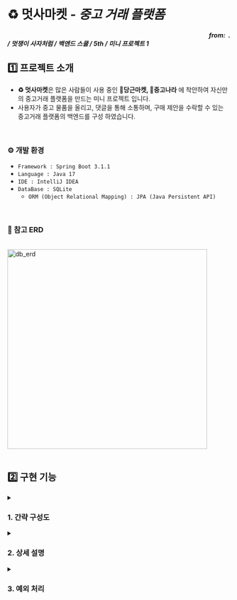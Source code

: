 # ♻️ 멋사마켓 - _중고 거래 플랫폼_

##### &nbsp;&nbsp;&nbsp;&nbsp;&nbsp;&nbsp;&nbsp;&nbsp;&nbsp;&nbsp;&nbsp;&nbsp;&nbsp;&nbsp;&nbsp;&nbsp;&nbsp;&nbsp;&nbsp;&nbsp;&nbsp;&nbsp;&nbsp;&nbsp;&nbsp;&nbsp;&nbsp;&nbsp;&nbsp;&nbsp;&nbsp;&nbsp;&nbsp;&nbsp;&nbsp;&nbsp;&nbsp;&nbsp;&nbsp;&nbsp;&nbsp;&nbsp;&nbsp;&nbsp;&nbsp;&nbsp;&nbsp;&nbsp;&nbsp;&nbsp;&nbsp;&nbsp;&nbsp;&nbsp;&nbsp;&nbsp;&nbsp;&nbsp;&nbsp;&nbsp;&nbsp;&nbsp;&nbsp;&nbsp;&nbsp;&nbsp;&nbsp;&nbsp;&nbsp;&nbsp;&nbsp;&nbsp;&nbsp;&nbsp;&nbsp;&nbsp;&nbsp;&nbsp;&nbsp;&nbsp;&nbsp;&nbsp;&nbsp;&nbsp;&nbsp;&nbsp;&nbsp;&nbsp;&nbsp;&nbsp;&nbsp;&nbsp;&nbsp;&nbsp;&nbsp;&nbsp;&nbsp;&nbsp;&nbsp;&nbsp;&nbsp;&nbsp;&nbsp;&nbsp;&nbsp;&nbsp;&nbsp;&nbsp;&nbsp;&nbsp;&nbsp;&nbsp;&nbsp;&nbsp;&nbsp;&nbsp;&nbsp;&nbsp;&nbsp;&nbsp;&nbsp;&nbsp;&nbsp;&nbsp;&nbsp;&nbsp;&nbsp;&nbsp;&nbsp;&nbsp;&nbsp;&nbsp;&nbsp;&nbsp;&nbsp;&nbsp;&nbsp;_from:&nbsp; . / 멋쟁이 사자처럼 / 백엔드 스쿨 / 5th / 미니 프로젝트 1_

## 1️⃣ 프로젝트 소개
- **♻️ 멋사마켓**은 많은 사람들이 사용 중인 **🥕당근마켓, 🧱중고나라** 에 착안하여 자신만의 중고거래 플랫폼을 만드는 미니 프로젝트 입니다.  
- 사용자가 중고 물품을 올리고, 댓글을 통해 소통하며, 구매 제안을 수락할 수 있는 중고거래 플랫폼의 백엔드를 구성 하였습니다.
</br>

### ⚙️ 개발 환경
- `Framework : Spring Boot 3.1.1`
- `Language : Java 17`
- `IDE : IntelliJ IDEA`
- `DataBase : SQLite`
  - `ORM (Object Relational Mapping) : JPA (Java Persistent API)`
</br>

### 📄 참고 ERD
<br>
<img width="450" alt="db_erd" src="https://github.com/likelion-backend-5th/MiniProject_Basic_JangYongJin/assets/130991633/365a4264-0c60-4dda-a5b3-6d665b37992e">
<br>
</br>

## 2️⃣ 구현 기능

<details>
  <summary>
    
  ### 1. 간략 구성도
  </summary>

### Sales_Item
<div markdown="1">

_중고 거래할 물품을 (판매자) 등록, 수정, 이미지 등록, 삭제 (모두) 전체 조회, 단일 조회_
| 요청 | Method | Mapping URL |
|:-- | :--: | :-- |
| 물품 등록 | POST | /items |
| 물품 수정 | PUT | /items/{itemId} |
| 물품 이미지 등록 | PUT | /items/{itemId}/image |
| 물품 삭제 | DELETE | /items/{itemId} |
| 물품 전체 조회 | GET | /items?page={페이지 번호}&limit={물품 갯수} |
| 물품 단일 조회 | GET | /items/{itemsId} |

</div>

### Comments
<div markdown="1">

_해당 물품에 대한 댓글을 (구매자) 등록, 수정, 삭제 (판매자) 답글 등록, (모두) 댓글 전체 조회_
| 요청 | Method | Mapping URL |
|:-- | :--: | :-- |
| 댓글 등록 | POST | /items/{itemId}/comments |
| 댓글 수정 | PUT | /items/{itemId}/comments/{commentId} |
| 댓글 삭제 |  DELETE | /items/{itemId}/comments/{commentId} |
| 답글 등록 | PUT | /items/{itemId}/comments/{commentId}/reply |
| 댓글 전체 조회 | GET | /items/{itemId}/comments} |

</div>

### Negotiation
<div markdown="1">

_해당 물품에 대한 구매제안을 (구매자) 등록, 수정, 삭제, 구매 확정 (판매자) 수락 or 거절 (모두) 조회_
| 요청 | Method | Mapping URL |
|:-- | :--: | :-- |
| 제안 등록 | POST | /items/{itemId}/proposals |
| 제안 수정 | PUT | /items/{itemId}/proposals/{proposalId} |
| 제안 삭제 |  DELETE | /items/{itemId}/proposals/{proposalId} |
| 구매 확정 | PUT | /items/{itemId}/proposals/{proposalId} |
| 제안 수락or거절 | PUT | /items/{itemId}/proposals/{proposalId} |
| 제안 조회 | GET | /items/{itemId}/proposals/{proposalId}?writer={작성자}&password={비밀번호}&page={페이지 번호}|

</div>
</details>

<details>
  <summary>

  ### 2. 상세 설명
  </summary>
  <details>
  <summary>
    
  #### Sales_Item
  </summary>
  <details>
    <summary>물품 등록</summary>
<div markdown="1">

- 요청<br/>
  - `POST /items`  
  - Body :
  ```json
  {
    "title": "중고 맥북 팝니다",
    "description": "2019년 맥북 프로 13인치 모델입니다",
    "minPriceWanted": 1000000,
    "writer": "jang.dev",
    "password": "1234"
  }
  ```
- 응답<br/>
  - Status : 200
  - Body :
  ```json
  {
    "message": "등록이 완료되었습니다. "
  }
  ```

</div>
  </details>
  <details>
    <summary>물품 수정</summary>
<div markdown="1">

- 요청<br/>
  - `PUT /items/1`  
  - Body :
  ```json
  {
    "title": "중고 맥북 팝니다",
    "description": "2019년 맥북 프로 13인치 모델입니다",
    "minPriceWanted": 1250000,
    "writer": "jang.dev",
    "password": "1234"
  }
  ```
- 응답<br/>
  - Status : 200
  - Body :
  ```json
  {
    "message": "물품이 수정되었습니다."
  }
  ```

</div>
  </details>
  <details>
    <summary>물품 이미지 등록</summary>
<div markdown="1">

- 요청<br/>
  - `PUT /items/1/image`  
  - Body :
  ```javascript
  // form-data 
  "image" = 사진.png
  "wirter" = "jang.dev"
  "password" = "1234"
  ```
- 응답<br/>
  - Status : 200
  - Body :
  ```json
  {
    "message": "이미지가 등록되었습니다."
  }
  ```

</div>
  </details>
  <details>
    <summary>물품 삭제</summary>
<div markdown="1">

- 요청<br/>
  - `DELETE /items/1`  
  - Body :
  ```json
  {
    "writer": "jang.dev",
    "password": "1234"
  }
  ```
- 응답<br/>
  - Status : 200
  - Body :
  ```json
  {
    "message": "물품을 삭제했습니다."
  }
  ```

</div>
  </details>
  <details>
    <summary>물품 전체 조회</summary>
<div markdown="1">

- 요청<br/>
  - `GET /items?page=0&limit=25`  
  - Body : X
  
- 응답<br/>
  - Status : 200
  - Body :
  ```json
  {
    "content": [
        {
            "id": 1,
            "title": "중고 맥북 팝니다",
            "description": "2019년 맥북 프로 13인치 모델입니다",
            "minPriceWanted": 1250000,
            "imageUrl": "/static/1/item_1_2023-07-05T195759.634444900.png",
            "status": "판매중"
        }
    ],
    "pageable": {
        "sort": {
            "empty": false,
            "sorted": true,
            "unsorted": false
        },
        "offset": 0,
        "pageNumber": 0,
        "pageSize": 25,
        "paged": true,
        "unpaged": false
    },
    "totalPages": 1,
    "totalElements": 1,
    "last": true,
    "size": 25,
    "number": 0,
    "sort": {
        "empty": false,
        "sorted": true,
        "unsorted": false
    },
    "numberOfElements": 1,
    "first": true,
    "empty": false
  }
  ```

</div>
  </details>
  <details>
    <summary>물품 단일 조회</summary>
<div markdown="1">

- 요청<br/>
  - `GET /items/1`  
  - Body : X

- 응답<br/>
  - Status : 200
  - Body :
  ```json
  {
    "title": "중고 맥북 팝니다",
    "description": "2019년 맥북 프로 13인치 모델입니다",
    "minPriceWanted": 1250000,
    "imageUrl": "/static/1/item_1_2023-07-05T195759.634444900.png",
    "status": "판매중"
  }
  ```

</div>
  </details>
</details>
<details>
  <summary>
    
  #### Comments
  </summary>
  <details>
    <summary>댓글 등록</summary>
<div markdown="1">

- 요청<br/>
  - `POST /items/1/comments`
  - Body :
  ```json
  {
    "writer": "choi.edu",
    "password": "1234",
    "content": "할인 가능하신가요?"
  }
  ```
- 응답<br/>
  - Status : 200
  - Body :
  ```json
  {
    "message": "댓글이 등록되었습니다."
  }
  ```

</div>
  </details>
  <details>
    <summary>댓글 수정</summary>
<div markdown="1">

- 요청<br/>
  - `PUT /items/1/comments/1`
  - Body :
  ```json
  {
    "writer": "choi.edu",
    "password": "1234",
    "content": "할인 가능하신가요? 1000000 정도면 고려 가능합니다"
  }
  ```
- 응답<br/>
  - Status : 200
  - Body :
  ```json
  {
    "message": "댓글이 수정되었습니다."
  }
  ```

</div>
  </details>
  <details>
    <summary>댓글 삭제</summary>
<div markdown="1">

- 요청<br/>
  - `DELETE /items/1/comments/1`
  - Body :
  ```json
  {
    "writer": "choi.edu",
    "password": "1234"
  }
  ```
- 응답<br/>
  - Status : 200
  - Body :
  ```json
  {
    "message": "댓글을 삭제했습니다."
  }
  ```

</div>
  </details>
  <details>
    <summary>답글 등록</summary>
<div markdown="1">

- 요청<br/>
  - `PUT /items/1/comments/1/reply`
  - Body :
  ```json
  {
    "writer": "jang.dev",
    "password": "1234",
    "reply": "안됩니다"
  }
  ```
- 응답<br/>
  - Status : 200
  - Body :
  ```json
  {
    "message": "댓글에 답글이 추가되었습니다."
  }
  ```

</div>
  </details>
  <details>
    <summary>댓글 전체 조회</summary>
<div markdown="1">

- 요청<br/>
  - `GET /items/1/comments`
  - Header :
    ```javascript
    // 추가
    "page" : "0"
    ```
  - Body :
  ```json
  {
    "writer": "jang.dev",
    "password": "1234",
    "reply": "안됩니다"
  }
  ```
- 응답<br/>
  - Status : 200
  - Body :
  ```json
  {
    "content": [
        {
            "id": 1,
            "content": "할인 가능하신가요? 1000000 정도면 고려 가능합니다",
            "reply": "안됩니다"
        },
        {
            "id": 2,
            "content": "직거래 가능하신가요?",
            "reply": null
        }
    ],
    "pageable": {
        "sort": {
            "empty": false,
            "sorted": true,
            "unsorted": false
        },
        "offset": 0,
        "pageNumber": 0,
        "pageSize": 25,
        "paged": true,
        "unpaged": false
    },
    "last": true,
    "totalElements": 2,
    "totalPages": 1,
    "size": 25,
    "number": 0,
    "sort": {
        "empty": false,
        "sorted": true,
        "unsorted": false
    },
    "first": true,
    "numberOfElements": 2,
    "empty": false
  }
  ```

</div>
  </details>
</details>

<details>
  <summary>

  #### Negotiation
  </summary>
  <details>
    <summary>제안 등록</summary>
<div markdown="1">

- 요청<br/>
  - `POST /items/1/proposals`
  - Body :
  ```json
  {
    "writer": "choi.edu",
    "password": "1234",
    "suggestedPrice": 1250000
  }
  ```
- 응답<br/>
  - Status : 200
  - Body :
  ```json
  {
    "message": "구매 제안이 등록되었습니다."
  }
  ```

</div>
  </details>
  <details>
    <summary>제안 수정</summary>
<div markdown="1">

- 요청<br/>
  - `PUT /items/1/proposals/1`
  - Header :
  ```javascript
    // 추가
    "mode" : "buyer"
  ```
  - Body :
  ```json
  {
    "writer": "choi.edu",
    "password": "1234",
    "suggestedPrice": 1200000
  }
  ```
- 응답<br/>
  - Status : 200
  - Body :
  ```json
  {
    "message": "제안이 수정되었습니다."
  }
  ```

</div>
  </details>
  <details>
    <summary>제안 삭제</summary>
<div markdown="1">

- 요청<br/>
  - `DELETE /items/1/proposals/1`
  - Body :
  ```json
  {
    "writer": "choi.edu",
    "password": "1234"
  }
  ```
- 응답<br/>
  - Status : 200
  - Body :
  ```json
  {
    "message": "제안을 삭제했습니다."
  }
  ```

</div>
  </details>
  <details>
    <summary>제안 수락 or 거절</summary>
<div markdown="1">

- 요청<br/>
  - `PUT /items/1/proposals/1`
  - Header :
  ```javascript
    // 추가
    "mode" : "seller"
  ```
  - Body :
  ```json
  {
    "writer": "jang.dev",
    "password": "1234",
    "status": "수락"
  }
  ```
- 응답<br/>
  - Status : 200
  - Body :
  ```json
  {
    "message": "제안의 상태가 변경되었습니다."
  }
  ```

</div>
  </details>
  <details>
    <summary>구매 확정</summary>
<div markdown="1">

- 요청<br/>
  - `PUT /items/1/proposals/1`
  - Header :
  ```javascript
    // 추가
    "mode" : "end"
  ```
  - Body :
  ```json
  {
    "writer": "choi.edu",
    "password": "1234",
    "status": "확정"
  }
  ```
- 응답<br/>
  - Status : 200
  - Body :
  ```json
  {
    "message": "구매가 확정되었습니다."
  }
  ```
  - 하나의 제안이 "확정"이 될시 나머지 제안들은 자동으로 "거절" 로 상태가 바뀐다.
  - 해당 물품의 상태가 "판매 완료"로 바뀐다.

</div>
  </details>
  <details>
    <summary>제안 조회</summary>
<div markdown="1">

1. 입력한 writer, password 값이 물품 등록자일 경우 해당 물품에 등록된 모든 제안을 볼수있다. 
- 요청(판매자)
  - `/items/1/proposals?writer=jang.dev&password=1234&page=0`
  - Body : X

- 응답 (판매자)
  - Status : 200
  - Body :
  ```json
  {
    "content": [
        {
            "id": 1,
            "suggestedPrice": 1250000,
            "status": "확정"
        },
        {
            "id": 2,
            "suggestedPrice": 1240000,
            "status": "거절"
        }
    ],
    "pageable": {
        "sort": {
            "empty": false,
            "sorted": true,
            "unsorted": false
        },
        "offset": 0,
        "pageNumber": 0,
        "pageSize": 25,
        "paged": true,
        "unpaged": false
    },
    "last": true,
    "totalElements": 2,
    "totalPages": 1,
    "size": 25,
    "number": 0,
    "sort": {
        "empty": false,
        "sorted": true,
        "unsorted": false
    },
    "first": true,
    "numberOfElements": 2,
    "empty": false
  }
  ```
2. 입력한 writer, password 값이 제안 등록자일 경우 본인이 등록한 제안만 볼수있다.
- 요청(구매자)
  - `/items/1/proposals?writer=choi.edu&password=1234&page=0`
  - Body : X

- 응답 (구매자)
  - Status : 200
  - Body :
  ```json
  {
    "content": [
        {
            "id": 1,
            "suggestedPrice": 1250000,
            "status": "확정"
        }
    ],
    "pageable": {
        "sort": {
            "empty": false,
            "sorted": true,
            "unsorted": false
        },
        "offset": 0,
        "pageNumber": 0,
        "pageSize": 25,
        "paged": true,
        "unpaged": false
    },
    "last": true,
    "totalElements": 1,
    "totalPages": 1,
    "size": 25,
    "number": 0,
    "sort": {
        "empty": false,
        "sorted": true,
        "unsorted": false
    },
    "first": true,
    "numberOfElements": 1,
    "empty": false
  }
  ```
  
</div>
  </details>
</details>
</details>


<details>
  <summary>
    
  ### 3. 예외 처리
  </summary>

  ### Status 400
  <div markdown="1">
  
  | 예외 클래스명 | 발생 상황 | Staus Code | 에러 메세지 |
  | :--: | :--: | :--: | :--: |
  | NotMatchedWriterException() | 요청 "writer"값 불일치 시 발생 | 400 - Bad Request| "작성자가 일치하지 않습니다." |
  | NotMatchedPasswordException() | 요청 "password"값 불일치 시 발생 | 400 - Bad Request| "비밀번호가 일치하지 않습니다." |
  | WrongStatusException() | 제안의 상태가 "수락"이 아닌데 '구매 확정' 요청이 들어왔을 시 발생 | 400 - Bad Request| "현재 제안이 [수락] 상태가 아닙니다." |
  
  </div>
  
  ### Status 404
  <div markdown="1">
  
  | 예외 클래스명 | 발생 상황 | Staus Code | 에러 메세지 |
  | :--: | :--: | :--: | :--: |
  | ItemNotFoundException() | 해당 물품이 없을 경우 발생 | 404 - Not Found | "해당 물품이 존재하지 않습니다." |
  | CommentNotFoundException() | 해당 댓글이 없을 경우 발생 | 404 - Not Found | "해당 댓글이 존재하지 않습니다." |
  | ProposalNotFoundException() | 해당 제안이 없을 경우 발생 | 404 - Not Found | "해당 제안이 존재하지 않습니다." |
  
  </div>

  ### Status 500
  <div markdown="1">
  
  | 예외 클래스명 | 발생 상황 | Staus Code | 에러 메세지 |
  | :--: | :--: | :--: | :--: |
  | ImageUpdateException() | 물품 이미지 등록에 실패하였을 경우 발생 | 500 - Internal Server Error | "이미지 등록과정에서 문제가 발생하였습니다." |
  
  
  </div>
</details>

